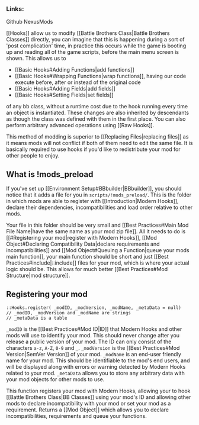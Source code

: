 ### Links:
Github
NexusMods

[[Hooks]] allow us to modify [[Battle Brothers Class|Battle Brothers Classes]] directly, you can imagine that this is happening during a sort of 'post complication' time, in practice this occurs while the game is booting up and reading all of the game scripts, before the main menu screen is shown. This allows us to 
- [[Basic Hooks#Adding Functions|add functions]]
- [[Basic Hooks#Wrapping Functions|wrap functions]], having our code execute before, after or instead of the original code
- [[Basic Hooks#Adding Fields|add fields]]
- [[Basic Hooks#Setting Fields|set fields]]

of any bb class, without a runtime cost due to the hook running every time an object is instantiated. These changes are also inherited by descendants as though the class was defined with them in the first place. You can also perform arbitrary advanced operations using [[Raw Hooks]].

This method of modding is superior to [[Replacing Files|replacing files]] as it means mods will not conflict if both of them need to edit the same file. It is basically required to use hooks if you'd like to redistribute your mod for other people to enjoy. 

## What is !mods_preload
If you've set up [[Environment Setup#BBbuilder|BBbuilder]], you should notice that it adds a file for you in `scripts/!mods_preload/`. This is the folder in which mods are able to register with [[Introduction|Modern Hooks]], declare their dependencies, incompatibilities and load order relative to other mods.

Your file in this folder should be very small and [[Best Practices#Main Mod File Name|have the same name as your mod zip file]]. All it needs to do is [[#Registering your mod|register with Modern Hooks]], [[Mod Object#Declaring Compatibility Data|declare requirements and incompatibilities]] and [[Mod Object#Queuing a Function|queue your mods main function]], your main function should be short and just [[Best Practices#include|::include]] files for your mod, which is where your actual logic should be. This allows for much better [[Best Practices#Mod Structure|mod structure]].

## Registering your mod
```squirrel
::Hooks.register( _modID, _modVersion, _modName, _metaData = null)
// _modID, _modVersion and _modName are strings
// _metaData is a table
```
`_modID` is the [[Best Practices#Mod ID|ID]] that Modern Hooks and other mods will use to identify your mod. This should never change after you release a public version of your mod. The ID can only consist of the characters `a-z`, `A-Z`, `0-9` and `_`.
`_modVersion` is the [[Best Practices#Mod Version|SemVer Version]] of your mod.
`_modName` is an end-user friendly name for your mod. This should be identifiable to the mod's end users, and will be displayed along with errors or warning detected by Modern Hooks related to your mod.
`_metaData` allows you to store any arbitrary data with your mod objects for other mods to use.

This function registers your mod with Modern Hooks, allowing your to hook [[Battle Brothers Class|BB Classes]] using your mod's ID and allowing other mods to declare incompatibility with your mod or set your mod as a requirement.
Returns a [[Mod Object]] which allows you to declare incompatibilities, requirements and queue your functions.


